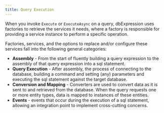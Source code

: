 ```yaml
---
title: Query Execution
---
```


When you invoke `Execute` or `ExecuteAsync` on a query, dbExpression uses factories to retrieve the services it needs, where a factory is 
responsible for providing a service instance to perform a specific operation.

Factories, services, and the options to replace and/or configure these services fall into the following general categories:
* **Assembly** - From the start of fluently building a query expression to the assembly of that query expression into a sql statement.
* **Query Execution** - After assembly, the process of connecting to the database, building a command and setting (any) parameters and executing the sql statement against the target database.
* **Conversion and Mapping** - Converters are used to convert data as it is sent to and retrieved from the database.  When the query requests one or more entity types, data is mapped to instances of these entities.
* **Events** - events that occur during the execution of a sql statement, allowing an integration point to implement cross-cutting concerns.

